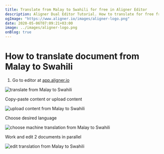 ```yaml
---
title: Translate from Malay to Swahili for free in Aligner Editor
description: Aligner Dual Editor Tutorial. How to translate for free from Malay to Swahili. Aligner is multilingual document management platform. 
ogImage: "https://www.aligner.io/images/aligner-logo.png"
date: 2020-05-06T07:09:21+03:00
image: ../images/aligner-logo.png
onBlog: true
---
```


# How to translate document from Malay to Swahili

1. Go to editor at [app.aligner.io](https://app.aligner.io "Aligner App web page")

![translate from Malay to Swahili](../aligner-blank-editor.png "translate from Malay to Swahili")

Copy-paste content or upload content

![upload content from Malay to Swahili](../aligner-uploaded-document.png "upload content from Malay to Swahili")

Choose desired language

![choose machine translation from Malay to Swahili](../aligner-language-dropdown.png "choose machine translation from Malay to Swahili")

Work and edit 2 documents in parallel

![edit translation from Malay to Swahili](../aligner-double-sitded-editor.png "edit translation from Malay to Swahili")

